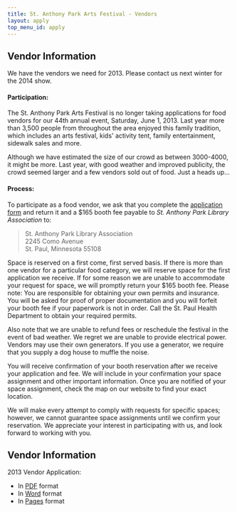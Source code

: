 ```yaml
---
title: St. Anthony Park Arts Festival - Vendors
layout: apply
top_menu_id: apply
---
```

## Vendor Information

We have the vendors we need for 2013. Please contact us next winter for the 2014 show.

#### Participation:

The St. Anthony Park Arts Festival is no longer taking applications 
for food vendors for our 44th annual event, 
Saturday, June 1, 2013. Last year more than 3,500 people 
from throughout the area enjoyed this family tradition, 
which includes an arts festival, kids' activity tent, family entertainment, 
sidewalk sales and more.

Although we have estimated the size of our crowd as between 3000-4000, it might be more. Last year, with good weather and improved publicity, the crowd seemed larger and a few vendors sold out of food. Just a heads up...

#### Process:

To participate as a food vendor, we ask that you complete 
the [application form](/lib/2013FoodApp.pdf) and 
return it and a $165 booth fee payable to 
*St. Anthony Park Library Association* to:

> St. Anthony Park Library Association  
> 2245 Como Avenue  
> St. Paul, Minnesota 55108  

Space is reserved on a first come, first served basis. 
If there is more than one vendor for a particular food category, 
we will reserve space for the first application we receive. 
If for some reason we are unable to accommodate your request 
for space, we will promptly return your $165 booth fee. 
Please note: You are responsible for obtaining your own permits 
and insurance. You will be asked for proof of proper 
documentation and you will forfeit your booth fee if 
your paperwork is not in order. Call the St. Paul Health Department 
to obtain your required permits. 

Also note that we are unable to refund fees or reschedule the festival 
in the event of bad weather. 
We regret we are unable to provide electrical power. 
Vendors may use their own generators. 
If you use a generator, we require that you supply a dog house to muffle the noise. 

You will receive confirmation of your booth reservation 
after we receive your application and fee. 
We will include in your confirmation your space assignment 
and other important information. 
Once you are notified of your space assignment, 
check the map on our website to find your exact location.

We will make every attempt to comply with requests for 
specific spaces; however, we cannot guarantee space assignments 
until we confirm your reservation.
We appreciate your interest in participating with us, 
and look forward to working with you. 


## Vendor Information

2013 Vendor Application:

- In [PDF](/lib/2013FoodApp.pdf) format
- In [Word](/lib/2013FoodApp.doc) format
- In [Pages](/lib/2013FoodApp.pages) format

